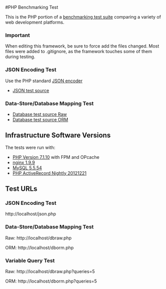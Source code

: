 #PHP Benchmarking Test

This is the PHP portion of a [benchmarking test suite](../) comparing a variety of web development platforms.

### Important
When editing this framework, be sure to force add the files changed. Most files were added to .gitignore, as the framework touches some of them during testing.

### JSON Encoding Test
Use the PHP standard [JSON encoder](http://www.php.net/manual/en/function.json-encode.php)

* [JSON test source](json.php)

### Data-Store/Database Mapping Test

* [Database test source Raw](dbraw.php)
* [Database test source ORM](dborm.php)

## Infrastructure Software Versions
The tests were run with:

* [PHP Version 7.1.10](http://www.php.net/) with FPM and OPcache
* [nginx 1.9.9](http://nginx.org/)
* [MySQL 5.5.54](https://dev.mysql.com/)
* [PHP ActiveRecord Nightly 20121221](http://www.phpactiverecord.org/)

## Test URLs
### JSON Encoding Test

http://localhost/json.php


### Data-Store/Database Mapping Test

Raw:
http://localhost/dbraw.php

ORM:
http://localhost/dborm.php

### Variable Query Test

Raw:
http://localhost/dbraw.php?queries=5

ORM:
http://localhost/dborm.php?queries=5

